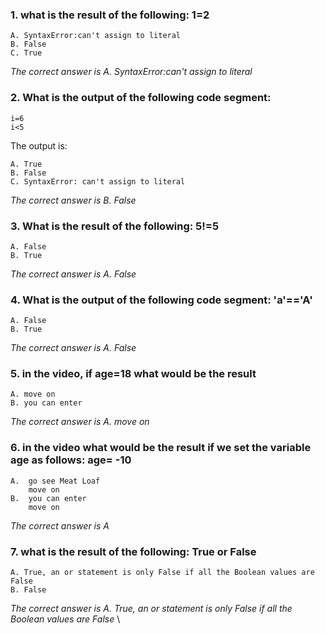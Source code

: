 ### 1. what is the result of the following: 1=2
    A. SyntaxError:can't assign to literal
    B. False 
    C. True

_The correct answer is A. SyntaxError:can't assign to literal_
### 2. What is the output of the following code segment:
    i=6
    i<5

The output is:

    A. True
    B. False
    C. SyntaxError: can't assign to literal

_The correct answer is B. False_
### 3. What is the result of the following: 5!=5
    A. False
    B. True

_The correct answer is A. False_
### 4. What is the output of the following code segment: 'a'=='A'
    A. False
    B. True

_The correct answer is A. False_
### 5. in the video, if age=18 what would be the result 
    A. move on
    B. you can enter 

_The correct answer is A. move on_
### 6. in the video what would be the result if we set the variable age as follows: age= -10
    A.  go see Meat Loaf
        move on
    B.  you can enter
        move on

_The correct answer is A_
### 7. what is the result of the following:   True  or False 
    A. True, an or statement is only False if all the Boolean values are False
    B. False

_The correct answer is A. True, an or statement is only False if all the Boolean values are False_
\
